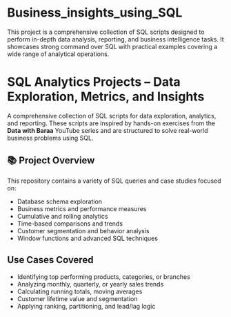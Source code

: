 # Business_insights_using_SQL
This project is a comprehensive collection of SQL scripts designed to perform in-depth data analysis, reporting, and business intelligence tasks. It showcases strong command over SQL with practical examples covering a wide range of analytical operations.

# SQL Analytics Projects – Data Exploration, Metrics, and Insights

A comprehensive collection of SQL scripts for data exploration, analytics, and reporting. These scripts are inspired by hands-on exercises from the **Data with Baraa** YouTube series and are structured to solve real-world business problems using SQL.

## 📚 Project Overview

This repository contains a variety of SQL queries and case studies focused on:

- Database schema exploration
- Business metrics and performance measures
- Cumulative and rolling analytics
- Time-based comparisons and trends
- Customer segmentation and behavior analysis
- Window functions and advanced SQL techniques


## Use Cases Covered

- Identifying top performing products, categories, or branches
- Analyzing monthly, quarterly, or yearly sales trends
- Calculating running totals, moving averages
- Customer lifetime value and segmentation
- Applying ranking, partitioning, and lead/lag logic
